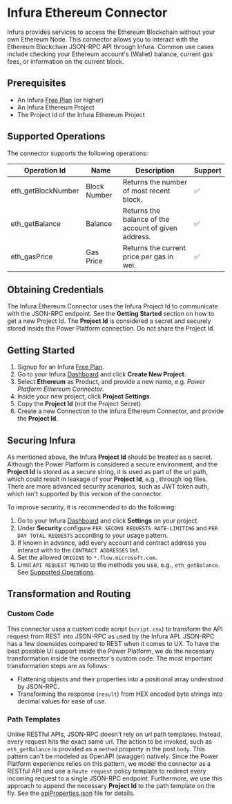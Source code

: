 # Infura Ethereum Connector

Infura provides services to access the Ethereum Blockchain without your own Ethereum Node. This connector allows you to interact with the Ethereum Blockchain JSON-RPC API through Infura. Common use cases include checking your Ethereum account's (Wallet) balance, current gas fees, or information on the current block.

## Prerequisites

* An Infura [Free Plan](https://infura.io/pricing) (or higher)
* An Infura Ethereum Project
* The Project Id of the Infura Ethereum Project

## Supported Operations

The connector supports the following operations:

|Operation Id  |Name  |Description  |Support  |
|---------|---------|---------|---------|
|eth_getBlockNumber|Block Number|Returns the number of most recent block.|✅|
|eth_getBalance|Balance|Returns the balance of the account of given address.|✅|
|eth_gasPrice|Gas Price|Returns the current price per gas in wei.|✅|

## Obtaining Credentials

The Infura Ethereum Connector uses the Infura Project Id to communicate with the JSON-RPC endpoint. See the **Getting Started** section on how to get a new Project Id.
The **Project Id** is considered a secret and securely stored inside the Power Platform connection. Do not share the Project Id.

## Getting Started

1) Signup for an Infura [Free Plan](https://infura.io/pricing).
1) Go to your Infura [Dashboard](https://infura.io/dashboard) and click **Create New Project**.
1) Select **Ethereum** as Product, and provide a new name, e.g. *Power Platform Ethereum Connector*.
1) Inside your new project, click **Project Settings**.
1) Copy the **Project Id** (not the Project Secret).
1) Create a new Connection to the Infura Ethereum Connector, and provide the **Project Id**.

## Securing Infura

As mentioned above, the Infura **Project Id** should be treated as a secret. Although the Power Platform is considered a secure environment, and the **Project Id** is stored as a secure string, it is used as part of the url path, which could result in leakage of your **Project Id**, e.g., through log files. There are more advanced security scenarios, such as JWT token auth, which isn't supported by this version of the connector.

To improve security, it is recommended to do the following:

1) Go to your Infura [Dashboard](https://infura.io/dashboard) and click **Settings** on your project.
1) Under **Security** configure `PER SECOND REQUESTS RATE-LIMITING` and `PER DAY TOTAL REQUESTS` according to your usage pattern.
1) If known in advance, add every account and contract address you interact with to the `CONTRACT ADDRESSES` list.
1) Set the allowed `ORIGINS` to `*.flow.microsoft.com`.
1) Limit `API REQUEST METHOD` to the methods you use, e.g., `eth_getBalance`. See [Supported Operations](#supported-operations).

## Transformation and Routing

### Custom Code

This connector uses a custom code script (`script.csx`) to transform the API request from REST into JSON-RPC as used by the Infura API. JSON-RPC has a few downsides compared to REST when it comes to UX. To have the best possible UI support inside the Power Platform, we do the necessary transformation inside the connector's custom code.
The most important transformation steps are as follows:

* Flattening objects and their properties into a positional array understood by JSON-RPC.
* Transforming the response (`result`) from HEX encoded byte strings into decimal values for ease of use.

### Path Templates

Unlike RESTful APIs, JSON-RPC doesn't rely on url path templates. Instead, every request hits the exact same url. The action to be invoked, such as `eth_getBalance` is provided as a `method` property in the post `body`. This pattern can't be modeled as OpenAPI (swagger) natively. Since the Power Platform experience relies on this pattern, we model the connector as a RESTful API and use a `Route request` policy template to redirect every incoming request to a single JSON-RPC endpoint. Furthermore, we use this approach to append the necessary **Project Id** to the path template on the fly. See the [apiProperties.json](apiProperties.json) file for details.
